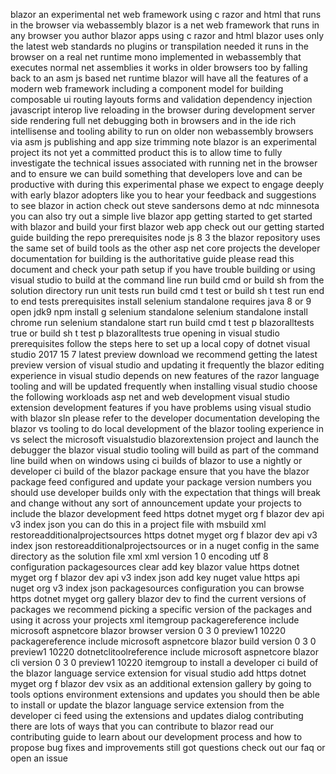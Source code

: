 blazor an experimental net web framework using c razor and html that runs in the browser via webassembly blazor is a net web framework that runs in any browser you author blazor apps using c razor and html blazor uses only the latest web standards no plugins or transpilation needed it runs in the browser on a real net runtime mono implemented in webassembly that executes normal net assemblies it works in older browsers too by falling back to an asm js based net runtime blazor will have all the features of a modern web framework including a component model for building composable ui routing layouts forms and validation dependency injection javascript interop live reloading in the browser during development server side rendering full net debugging both in browsers and in the ide rich intellisense and tooling ability to run on older non webassembly browsers via asm js publishing and app size trimming note blazor is an experimental project its not yet a committed product this is to allow time to fully investigate the technical issues associated with running net in the browser and to ensure we can build something that developers love and can be productive with during this experimental phase we expect to engage deeply with early blazor adopters like you to hear your feedback and suggestions to see blazor in action check out steve sandersons demo at ndc minnesota you can also try out a simple live blazor app getting started to get started with blazor and build your first blazor web app check out our getting started guide building the repo prerequisites node js 8 3 the blazor repository uses the same set of build tools as the other asp net core projects the developer documentation for building is the authoritative guide please read this document and check your path setup if you have trouble building or using visual studio to build at the command line run build cmd or build sh from the solution directory run unit tests run build cmd t test or build sh t test run end to end tests prerequisites install selenium standalone requires java 8 or 9 open jdk9 npm install g selenium standalone selenium standalone install chrome run selenium standalone start run build cmd t test p blazoralltests true or build sh t test p blazoralltests true opening in visual studio prerequisites follow the steps here to set up a local copy of dotnet visual studio 2017 15 7 latest preview download we recommend getting the latest preview version of visual studio and updating it frequently the blazor editing experience in visual studio depends on new features of the razor language tooling and will be updated frequently when installing visual studio choose the following workloads asp net and web development visual studio extension development features if you have problems using visual studio with blazor sln please refer to the developer documentation developing the blazor vs tooling to do local development of the blazor tooling experience in vs select the microsoft visualstudio blazorextension project and launch the debugger the blazor visual studio tooling will build as part of the command line build when on windows using ci builds of blazor to use a nightly or developer ci build of the blazor package ensure that you have the blazor package feed configured and update your package version numbers you should use developer builds only with the expectation that things will break and change without any sort of announcement update your projects to include the blazor development feed https dotnet myget org f blazor dev api v3 index json you can do this in a project file with msbuild xml restoreadditionalprojectsources https dotnet myget org f blazor dev api v3 index json restoreadditionalprojectsources or in a nuget config in the same directory as the solution file xml xml version 1 0 encoding utf 8 configuration packagesources clear add key blazor value https dotnet myget org f blazor dev api v3 index json add key nuget value https api nuget org v3 index json packagesources configuration you can browse https dotnet myget org gallery blazor dev to find the current versions of packages we recommend picking a specific version of the packages and using it across your projects xml itemgroup packagereference include microsoft aspnetcore blazor browser version 0 3 0 preview1 10220 packagereference include microsoft aspnetcore blazor build version 0 3 0 preview1 10220 dotnetclitoolreference include microsoft aspnetcore blazor cli version 0 3 0 preview1 10220 itemgroup to install a developer ci build of the blazor language service extension for visual studio add https dotnet myget org f blazor dev vsix as an additional extension gallery by going to tools options environment extensions and updates you should then be able to install or update the blazor language service extension from the developer ci feed using the extensions and updates dialog contributing there are lots of ways that you can contribute to blazor read our contributing guide to learn about our development process and how to propose bug fixes and improvements still got questions check out our faq or open an issue